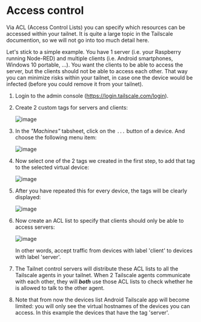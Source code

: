 # Access control

Via ACL (Access Control Lists) you can specify which resources can be accessed within your tailnet.  It is quite a large topic in the Tailscale documention, so we will not go into too much detail here.

Let's stick to a simple example.  You have 1 server (i.e. your Raspberry running Node-RED) and multiple clients (i.e. Android smartphones, Windows 10 portable, ...).  You want the clients to be able to access the server, but the clients should not be able to access each other.  That way you can minimize risks within your tailnet, in case one the device would be infected (before you could remove it from your tailnet).

1. Login to the admin console (https://login.tailscale.com/login).
2. Create 2 custom tags for servers and clients:

   ![image](https://github.com/user-attachments/assets/35d1a210-f60c-4c6f-9545-19757fa1d347)

3. In the *"Machines"* tabsheet, click on the `...` button of a device.  And choose the following menu item:

   ![image](https://github.com/user-attachments/assets/bf40c434-0500-4afa-b985-35ee7e896e1e)

4. Now select one of the 2 tags we created in the first step, to add that tag to the selected virtual device:

   ![image](https://github.com/user-attachments/assets/de2cb108-ed90-4901-91b8-a8a087a4f9d2)

5. After you have repeated this for every device, the tags will be clearly displayed:

   ![image](https://github.com/user-attachments/assets/71deecee-b94f-4c6a-b6ce-24a0d19bf1a2)

6. Now create an ACL list to specify that clients should only be able to access servers:

   ![image](https://github.com/user-attachments/assets/a468b3af-4add-48a3-b747-c74c85c7a87a)

   In other words, accept traffic from devices with label 'client' to devices with label 'server'.

7. The Tailnet control servers will distribute these ACL lists to all the Tailscale agents in your tailnet.  When 2 Tailscale agents communicate with each other, they will ***both*** use those ACL lists to check whether he is allowed to talk to the other agent.
8. Note that from now the devices list Android Tailscale app will become limited: you will only see the virtual hostnames of the devices you can access.  In this example the devices that have the tag 'server'.
